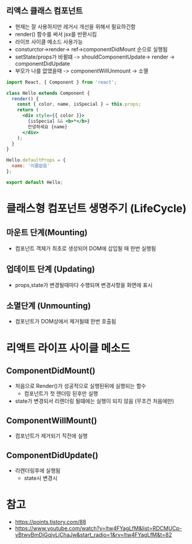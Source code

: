 ## 리액스 클래스 컴포넌트 
- 현재는 잘 사용하지만 레거시 개선을 위해서 필요하긴함
- render() 함수를 써서 jsx를 반환시킴 
- 라이프 사이클 메소드 사용가능 
- consturctor->render-> ref->componentDidMount 순으로 실행됨
- setState/props가 바뀔떄 -> shouldComponentUpdate-> render -> componentDidUpdate
- 부모가 나를 없앴을때 -> componentWillUnmount -> 소멸 

~~~ jsx 
import React, { Component } from 'react';

class Hello extends Component {
  render() {
    const { color, name, isSpecial } = this.props;
    return (
      <div style={{ color }}>
        {isSpecial && <b>*</b>}
        안녕하세요 {name}
      </div>
    );
  }
}

Hello.defaultProps = {
  name: '이름없음'
};

export default Hello;
~~~


# 클래스형 컴포넌트 생명주기 (LifeCycle)

## 마운트 단계(Mounting)
- 컴포넌트 객체가 최초로 생성되어 DOM에 삽입될 때 한번 실행됨

## 업데이트 단계 (Updating)
- props,state가 변경될때마다 수행되며 변경사항을 화면에 표시

## 소멸단계 (Unmounting)
- 컴포넌트가 DOM상에서 제거될떄 한번 호출됨


# 리액트 라이프 사이클 메소드

## ComponentDidMount()
- 처음으로 Render()가 성공적으로 실행된뒤에 실행되는 함수 
  - 컴포넌트가 첫 렌더링 된후만 실행 
- state가 변경되서 리렌더링 될떄에는 실행이 되지 않음 (무조건 처음에만)

## ComponentWillMount()
- 컴포넌트가 제거되기 직전에 실행

## ComponentDidUpdate()
- 리렌더링후에 실행됨 
  - state시 변경시 






 # 참고
 - https://points.tistory.com/88
 - https://www.youtube.com/watch?v=ltw4FYagLfM&list=RDCMUCp-vBtwvBmDiGqjvLjChaJw&start_radio=1&rv=ltw4FYagLfM&t=82